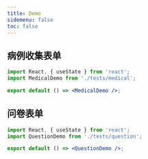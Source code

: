 ```yaml
---
title: Demo
sidemenu: false
toc: false
---
```


## 病例收集表单

```jsx
import React, { useState } from 'react';
import MedicalDemo from './tests/medical';

export default () => <MedicalDemo />;
```

## 问卷表单

```jsx
import React, { useState } from 'react';
import QuestionDemo from './tests/question';

export default () => <QuestionDemo />;
```
